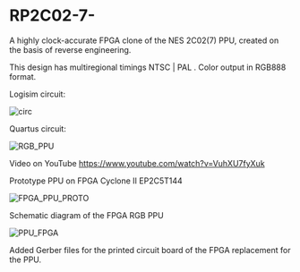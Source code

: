 # RP2C02-7-
A highly clock-accurate FPGA clone of the NES 2C02(7) PPU, created on the basis of reverse engineering.

This design has multiregional timings NTSC | PAL . Color output in RGB888 format.


Logisim circuit:

![circ](https://github.com/user-attachments/assets/13d78d78-8a04-49e7-a387-6d5db5d440b4)

Quartus circuit:

![RGB_PPU](https://github.com/user-attachments/assets/51d8a7b7-b185-4761-9b98-4d41f4a163b2)


Video on YouTube https://www.youtube.com/watch?v=VuhXU7fyXuk

Prototype PPU on FPGA Cyclone II  EP2C5T144

![FPGA_PPU_PROTO](https://github.com/user-attachments/assets/e2105ec9-dfba-4a7c-a738-1b2d925981cb)

Schematic diagram of the FPGA RGB PPU

![PPU_FPGA](https://github.com/user-attachments/assets/399fde5c-03a2-46e6-b2be-142c54a0fa8d)

Added Gerber files for the printed circuit board of the FPGA replacement for the PPU.



